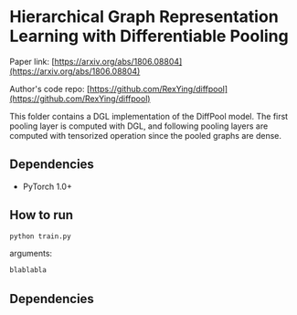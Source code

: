 Hierarchical Graph Representation Learning with Differentiable Pooling
============


Paper link: [https://arxiv.org/abs/1806.08804](https://arxiv.org/abs/1806.08804)

Author's code repo: [https://github.com/RexYing/diffpool](https://github.com/RexYing/diffpool)

This folder contains a DGL implementation of the DiffPool model. The first pooling layer is computed with DGL, and following pooling layers are computed with tensorized operation since the pooled graphs are dense.

Dependencies
------------
* PyTorch 1.0+

How to run
----------

```bash
python train.py
```

arguments:
```bash
blablabla
```

## Dependencies

